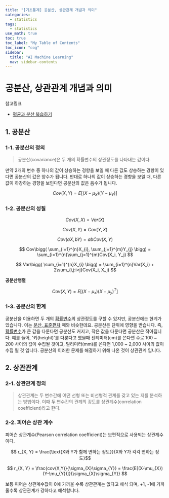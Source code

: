 ```yaml
---
title: "[기초통계] 공분산, 상관관계 개념과 의미" 
categories:
  - statistics
tags:
  - statistics
use_math: true
toc: true
toc_label: "My Table of Contents"
toc_icon: "cog"
sidebar:
  title: "AI Machine Learning"
  nav: sidebar-contents
---
```


# 공분산, 상관관계 개념과 의미

참고링크
* [평균과 분산 복습하기](https://losskatsu.github.io/statistics/mean-vairance/)

## 1. 공분산

### 1-1. 공분산의 정의 

> 공분산(covariance)은 두 개의 확률변수의 상관정도를 나타내는 값이다. 

만약 2개의 변수 중 하나의 값이 상승하는 경향을 보일 때 다른 값도 상승하는 경향이 있다면 공분산의 값은 양수가 됩니다. 
반대로 하나의 값이 상승하는 경향을 보일 때, 다른 값이 하강하는 경향을 보인다면 공분산의 값은 음수가 됩니다.

$$ Cov(X,Y) = E[(X-\mu_{X})(Y-\mu_{Y})] $$


### 1-2. 공분산의 성질

$$ Cov(X, X) = Var(X) $$ 

$$ Cov(X, Y) = Cov(Y, X) $$ 

$$ Cov(aX, bY) = abCov(X, Y) $$ 

$$ Cov\bigg( \sum_{i=1}^{n}X_{i}, \sum_{j=1}^{m}Y_{j} \bigg) = \sum_{i=1}^{n}\sum_{j=1}^{m}Cov(X_i, Y_j) $$ 

$$ Var\bigg( \sum_{i=1}^{n}X_{i} \bigg) = \sum_{i=1}^{n}Var(X_i) + 2\sum_{i,j:i<j}Cov(X_i, X_j) $$

**공분산행렬**

$$ Cov(X, Y) = E[(X-\mu_{x})(X-\mu_{y})^{T}] $$

### 1-3. 공분산의 한계

공분산을 이용하면 두 개의 [확률변수](https://losskatsu.github.io/statistics/random-variable/)의 상관정도를 구할 수 있지만, 
공분산에는 한계가 있습니다. 이는 [분산, 표준편차](https://losskatsu.github.io/statistics/mean-vairance/) 때와 비슷한데요. 
공분산은 단위에 영향을 받습니다. 
즉, [확률변수](https://losskatsu.github.io/statistics/random-variable/)가 큰 값을 다룬다면 공분산도 커지고, 
작은 값을 다룬다면 공분산은 작아집니다. 
예를 들어, '키(height)'를 다룬다고 했을때 센티미터(cm)를 쓴다면 주로 100 ~ 200 사이의 값이 수집될 것이고, 
밀리미터(mm)를 쓴다면 1,000 ~ 2,000 사이의 값이 수집 될 것 입니다. 
공분산의 이러한 문제를 해결하기 위해 나온 것이 상관관계 입니다.

## 2. 상관관계

### 2-1. 상관관계 정의

> 상관관계는 두 변수간에 어떤 선형 또는 비선형적 관계를 갖고 있는 지를 분석하는 방법이다. 이때 두 변수간의 관계의 강도를 상관계수(correlation coefficient)라고 한다. 

### 2-2. 피어슨 상관 계수

피어슨 상관계수(Pearson correlation coefficient)는 보편적으로 사용되는 상관계수이다. 

$$ r_{X, Y} = \frac{\text{X와 Y가 함께 변하는 정도}}{X와 Y가 각각 변하는 정도}$$ 

$$ r_{X, Y} = \frac{cov(X,Y)}{\sigma_{X}\sigma_{Y}} = \frac{E[(X-\mu_{X})(Y-\mu_{Y})]}{\sigma_{X}\sigma_{Y}} $$


보통 피어슨 상관계수값이 0에 가까울 수록 상관관계는 없다고 해석 되며, 
+1, -1에 가까울수록 상관관계가 강하다고 해석합니다.
